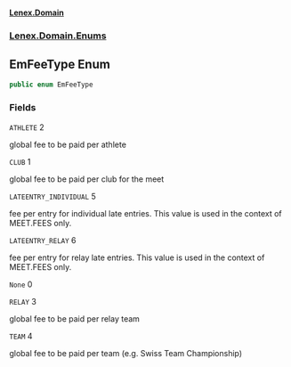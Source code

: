 #### [Lenex.Domain](index.md 'index')
### [Lenex.Domain.Enums](Lenex.Domain.Enums.md 'Lenex.Domain.Enums')

## EmFeeType Enum

```csharp
public enum EmFeeType
```
### Fields

<a name='Lenex.Domain.Enums.EmFeeType.ATHLETE'></a>

`ATHLETE` 2

global fee to be paid per athlete

<a name='Lenex.Domain.Enums.EmFeeType.CLUB'></a>

`CLUB` 1

global fee to be paid per club for the meet

<a name='Lenex.Domain.Enums.EmFeeType.LATEENTRY_INDIVIDUAL'></a>

`LATEENTRY_INDIVIDUAL` 5

fee per entry for individual late entries. This value is used in the context of MEET.FEES only.

<a name='Lenex.Domain.Enums.EmFeeType.LATEENTRY_RELAY'></a>

`LATEENTRY_RELAY` 6

fee per entry for relay late entries. This value is used in the context of MEET.FEES only.

<a name='Lenex.Domain.Enums.EmFeeType.None'></a>

`None` 0

<a name='Lenex.Domain.Enums.EmFeeType.RELAY'></a>

`RELAY` 3

global fee to be paid per relay team

<a name='Lenex.Domain.Enums.EmFeeType.TEAM'></a>

`TEAM` 4

global fee to be paid per team (e.g. Swiss Team Championship)